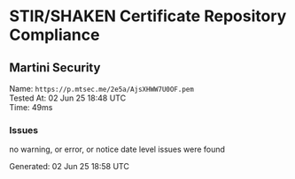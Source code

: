 # STIR/SHAKEN Certificate Repository Compliance

## Martini Security

Name: `https://p.mtsec.me/2e5a/AjsXHWW7U0OF.pem`\
Tested At: 02 Jun 25 18:48 UTC\
Time: 49ms

### Issues

no warning, or error, or notice date level issues were found

Generated: 02 Jun 25 18:58 UTC